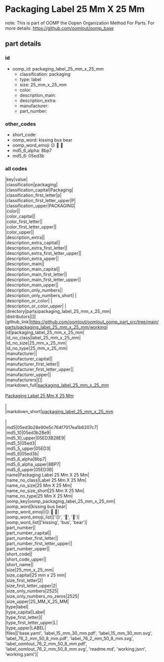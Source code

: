 # Packaging Label 25 Mm X 25 Mm  

note: This is part of OOMP the Oopen Organization Method For Parts. For more details: https://github.com/oomlout/oomp_base

##  part details





### id
* oomp_id: packaging_label_25_mm_x_25_mm
  * classification: packaging
  * type: label
  * size: 25_mm_x_25_mm
  * color: 
  * description_main: 
  * description_extra: 
  * manufacturer: 
  * part_number: 

### other_codes
* short_code: 
* oomp_word: kissing bus bear
* oomp_word_emoji :kissing: :bus: :bear:
* md5_6_alpha: 8bp7
* md5_6: 05ed3b

### all codes 
|key|value|  
|classification|packaging|  
|classification_capital|Packaging|  
|classification_first_letter|p|  
|classification_first_letter_upper|P|  
|classification_upper|PACKAGING|  
|color||  
|color_capital||  
|color_first_letter||  
|color_first_letter_upper||  
|color_upper||  
|description_extra||  
|description_extra_capital||  
|description_extra_first_letter||  
|description_extra_first_letter_upper||  
|description_extra_upper||  
|description_main||  
|description_main_capital||  
|description_main_first_letter||  
|description_main_first_letter_upper||  
|description_main_upper||  
|description_only_numbers||  
|description_only_numbers_short| |  
|description_or_color| |  
|description_or_color_upper| |  
|directory|parts/packaging_label_25_mm_x_25_mm|  
|distributors|[]|  
|github_link|https://github.com/oomlout/oomlout_oomp_part_src/tree/main/parts/packaging_label_25_mm_x_25_mm/working|  
|id|packaging_label_25_mm_x_25_mm|  
|id_no_class|label_25_mm_x_25_mm|  
|id_no_size|25_mm_x_25_mm|  
|id_no_type|25_mm_x_25_mm|  
|manufacturer||  
|manufacturer_capital||  
|manufacturer_first_letter||  
|manufacturer_first_letter_upper||  
|manufacturer_upper||  
|manufacturers|[]|  
|markdown_full|[packaging_label_25_mm_x_25_mm](https://github.com/oomlout/oomlout_oomp_part_src/tree/main/parts/packaging_label_25_mm_x_25_mm/working)<br>[](https://github.com/oomlout/oomlout_oomp_part_src/tree/main/parts/packaging_label_25_mm_x_25_mm/working)<br>[Packaging Label 25 Mm X 25 Mm](https://github.com/oomlout/oomlout_oomp_part_src/tree/main/parts/packaging_label_25_mm_x_25_mm/working)<br><br>|  
|markdown_short|[packaging_label_25_mm_x_25_mm](https://github.com/oomlout/oomlout_oomp_part_src/tree/main/parts/packaging_label_25_mm_x_25_mm/working)<br><br>|  
|md5|05ed3b28e90e5c764f7017ea1b6207c7|  
|md5_10|05ed3b28e9|  
|md5_10_upper|05ED3B28E9|  
|md5_5|05ed3|  
|md5_5_upper|05ED3|  
|md5_6|05ed3b|  
|md5_6_alpha|8bp7|  
|md5_6_alpha_upper|8BP7|  
|md5_6_upper|05ED3B|  
|name|Packaging Label 25 Mm X 25 Mm|  
|name_no_class|Label 25 Mm X 25 Mm|  
|name_no_size|25 Mm X 25 Mm|  
|name_no_size_short|25 Mm X 25 Mm|  
|name_no_type|25 Mm X 25 Mm|  
|oomp_key|oomp_packaging_label_25_mm_x_25_mm|  
|oomp_word|kissing bus bear|  
|oomp_word_emoji|:kissing: :bus: :bear:|  
|oomp_word_emoji_list|[':kissing:', ':bus:', ':bear:']|  
|oomp_word_list|['kissing', 'bus', 'bear']|  
|part_number||  
|part_number_capital||  
|part_number_first_letter||  
|part_number_first_letter_upper||  
|part_number_upper||  
|short_code||  
|short_code_upper||  
|short_name||  
|size|25_mm_x_25_mm|  
|size_capital|25 mm x 25 mm|  
|size_first_letter|2|  
|size_first_letter_upper|2|  
|size_only_numbers|2525|  
|size_only_numbers_no_zeros|2525|  
|size_upper|25_MM_X_25_MM|  
|type|label|  
|type_capital|Label|  
|type_first_letter|l|  
|type_first_letter_upper|L|  
|type_upper|LABEL|  
|files|['base.yaml', 'label_15_mm_30_mm.pdf', 'label_15_mm_30_mm.svg', 'label_76_2_mm_50_8_mm.pdf', 'label_76_2_mm_50_8_mm.svg', 'label_oomlout_76_2_mm_50_8_mm.pdf', 'label_oomlout_76_2_mm_50_8_mm.svg', 'readme.md', 'working.json', 'working.yaml']|  
